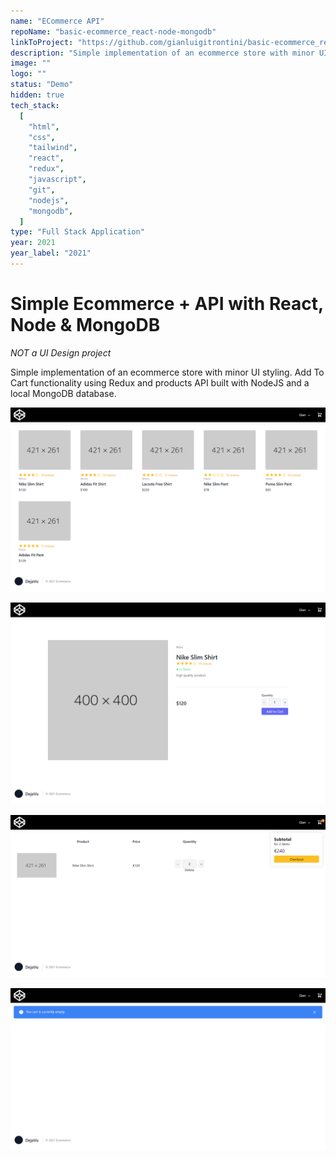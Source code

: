 ```yaml
---
name: "ECommerce API"
repoName: "basic-ecommerce_react-node-mongodb"
linkToProject: "https://github.com/gianluigitrontini/basic-ecommerce_react-node-mongodb"
description: "Simple implementation of an ecommerce store with minor UI styling. Authentication, Cart functionality using Redux and products API built with Node.js and MongoDB."
image: ""
logo: ""
status: "Demo"
hidden: true
tech_stack:
  [
    "html",
    "css",
    "tailwind",
    "react",
    "redux",
    "javascript",
    "git",
    "nodejs",
    "mongodb",
  ]
type: "Full Stack Application"
year: 2021
year_label: "2021"
---
```


# Simple Ecommerce + API with React, Node & MongoDB

_NOT a UI Design project_

Simple implementation of an ecommerce store with minor UI styling.
Add To Cart functionality using Redux and products API built with NodeJS and a local MongoDB database.

![Homepage for Desktop](https://raw.githubusercontent.com/gianluigitrontini/preview-images/main/full-ecommerce/homepage-desktop.png)

![Product Page for Desktop](https://raw.githubusercontent.com/gianluigitrontini/preview-images/main/full-ecommerce/productpage-desktop.png)

![Cart Page for Desktop](https://raw.githubusercontent.com/gianluigitrontini/preview-images/main/full-ecommerce/cart-desktop.png)

![Empty Cart for Desktop](https://raw.githubusercontent.com/gianluigitrontini/preview-images/main/full-ecommerce/emptycart-desktop.png)
